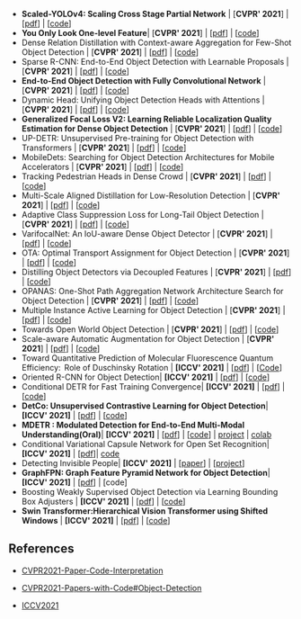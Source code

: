 + **Scaled-YOLOv4: Scaling Cross Stage Partial Network** | [**CVPR' 2021**] | [[pdf](https://arxiv.org/abs/2011.08036)] | [[code](https://github.com/WongKinYiu/ScaledYOLOv4)]
+ **You Only Look One-level Feature**| [**CVPR' 2021**] | [[pdf](https://arxiv.org/abs/2103.09460)] | [[code](https://github.com/megvii-model/YOLOF)]
+ Dense Relation Distillation with Context-aware Aggregation for Few-Shot Object Detection | [**CVPR' 2021**] | [[pdf](https://arxiv.org/abs/2103.17115)] | [[code](https://github.com/hzhupku/DCNet)]
+ Sparse R-CNN: End-to-End Object Detection with Learnable Proposals | [**CVPR' 2021**] | [[pdf](https://arxiv.org/abs/2011.12450)] | [[code](https://github.com/PeizeSun/SparseR-CNN)]
+ **End-to-End Object Detection with Fully Convolutional Network** | [**CVPR' 2021**] | [[pdf](https://arxiv.org/abs/2012.03544)] | [[code](https://github.com/Megvii-BaseDetection/DeFCN)]
+ Dynamic Head: Unifying Object Detection Heads with Attentions | [**CVPR' 2021**] | [[pdf](https://arxiv.org/abs/2106.08322)] | [[code](https://github.com/microsoft/DynamicHead)]
+ **Generalized Focal Loss V2: Learning Reliable Localization Quality Estimation for Dense Object Detection** | [**CVPR' 2021**] |  [[pdf](https://arxiv.org/abs/2011.12885)] | [[code](https://github.com/implus/GFocalV2)]
+ UP-DETR: Unsupervised Pre-training for Object Detection with Transformers | [**CVPR' 2021**] | [[pdf](https://arxiv.org/abs/2011.09094)] | [[code](https://github.com/dddzg/up-detr)]
+ MobileDets: Searching for Object Detection Architectures for Mobile Accelerators | [**CVPR' 2021**] | [[pdf](https://openaccess.thecvf.com/content/CVPR2021/papers/Xiong_MobileDets_Searching_for_Object_Detection_Architectures_for_Mobile_Accelerators_CVPR_2021_paper.pdf)] | [[code](https://github.com/tensorflow/models/tree/master/research/object_detection)]
+ Tracking Pedestrian Heads in Dense Crowd | [**CVPR' 2021**] | [[pdf](https://openaccess.thecvf.com/content/CVPR2021/html/Sundararaman_Tracking_Pedestrian_Heads_in_Dense_Crowd_CVPR_2021_paper.html)] | [[code](https://github.com/Sentient07/HeadHunter)]
+ Multi-Scale Aligned Distillation for Low-Resolution Detection | [**CVPR' 2021**] | [[pdf](https://jiaya.me/papers/ms_align_distill_cvpr21.pdf)] | [[code](https://github.com/Jia-Research-Lab/MSAD)]
+ Adaptive Class Suppression Loss for Long-Tail Object Detection | [**CVPR' 2021**] | [[pdf](https://arxiv.org/abs/2104.00885)] | [[code](https://github.com/CASIA-IVA-Lab/ACSL)]
+ VarifocalNet: An IoU-aware Dense Object Detector | [**CVPR' 2021**] | [[pdf](https://arxiv.org/abs/2008.13367)] | [[code](https://github.com/hyz-xmaster/VarifocalNet)]
+ OTA: Optimal Transport Assignment for Object Detection | [**CVPR' 2021**] | [[pdf](https://arxiv.org/abs/2103.14259)] | [[code](https://github.com/Megvii-BaseDetection/OTA)]
+ Distilling Object Detectors via Decoupled Features | [**CVPR' 2021**] | [[pdf](https://arxiv.org/abs/2103.14475)] | [[code](https://github.com/ggjy/DeFeat.pytorch)]
+ OPANAS: One-Shot Path Aggregation Network Architecture Search for Object Detection | [**CVPR' 2021**] | [[pdf](https://arxiv.org/abs/2103.04507)] | [[code](https://github.com/VDIGPKU/OPANAS)]
+ Multiple Instance Active Learning for Object Detection | [**CVPR' 2021**] | [[pdf](https://openaccess.thecvf.com/content/CVPR2021/papers/Yuan_Multiple_Instance_Active_Learning_for_Object_Detection_CVPR_2021_paper.pdf)] | [[code](https://github.com/yuantn/MI-AOD)]
+ Towards Open World Object Detection | [**CVPR' 2021**] | [[pdf](https://arxiv.org/abs/2103.02603)] | [[code](https://github.com/JosephKJ/OWOD)]
+ Scale-aware Automatic Augmentation for Object Detection | [**CVPR' 2021**] | [[pdf](https://arxiv.org/abs/2103.17220)] | [[code](https://github.com/Jia-Research-Lab/SA-AutoAug)]
+ Toward Quantitative Prediction of Molecular Fluorescence Quantum Efficiency:  Role of Duschinsky Rotation | **[ICCV' 2021]** | [[pdf](https://arxiv.org/pdf/2109.13488)] | [[Code](https://github.com/akasha-imaging/ICCV2021)]
+ Oriented R-CNN for Object Detection| **[ICCV' 2021]** | [[pdf](https://arxiv.org/abs/2108.05699)] | [[code](https://github.com/jbwang1997/OBBDetection)]
+ Conditional DETR for Fast Training Convergence| **[ICCV' 2021]** | [[pdf](https://arxiv.org/abs/2108.06152)] | [[code](https://github.com/Atten4Vis/ConditionalDETR)]
+ **DetCo: Unsupervised Contrastive Learning for Object Detection**| **[ICCV' 2021]** | [[pdf](https://arxiv.org/abs/2102.04803)] | [[code](https://github.com/xieenze/DetCo)]
+ **MDETR : Modulated Detection for End-to-End Multi-Modal Understanding(Oral)**| **[ICCV' 2021]** | [[pdf](https://arxiv.org/pdf/2104.12763)] | [[code](https://github.com/ashkamath/mdetr)] |  [project](https://ashkamath.github.io/mdetr_page/) | [colab](https://colab.research.google.com/github/ashkamath/mdetr/blob/colab/notebooks/MDETR_demo.ipynb)
+ Conditional Variational Capsule Network for Open Set Recognition| **[ICCV' 2021]** | [[pdf](https://arxiv.org/abs/2104.09159)]| [code](https://github.com/guglielmocamporese/cvaecaposr)
+ Detecting Invisible People| **[ICCV' 2021]** | [[paper](https://arxiv.org/abs/2012.08419)] | [[project](https://www.cs.cmu.edu/~tkhurana/invisible.htm)] 
+ **GraphFPN: Graph Feature Pyramid Network for Object Detection**| **[ICCV' 2021]** | [[pdf](https://arxiv.org/abs/2108.00580)] | [code]
+ Boosting Weakly Supervised Object Detection via Learning Bounding Box Adjusters | **[ICCV' 2021]** | [[pdf](https://arxiv.org/abs/2108.01499)] | [[code](https://github.com/DongSky/lbba_boosted_wsod)]
+ **Swin Transformer:Hierarchical Vision Transformer using Shifted Windows** |  **[ICCV' 2021]** | [[pdf](https://arxiv.org/pdf/2103.14030)] | [[code](https://github.com/microsoft/Swin-Transformer)]

## References

+ [CVPR2021-Paper-Code-Interpretation](https://github.com/extreme-assistant/CVPR2021-Paper-Code-Interpretation)
+ [CVPR2021-Papers-with-Code#Object-Detection](https://github.com/amusi/CVPR2021-Papers-with-Code#Object-Detection)

+ [ICCV2021](https://github.com/extreme-assistant/ICCV2021-Paper-Code-Interpretation/blob/master/ICCV2021.md#IOD)

